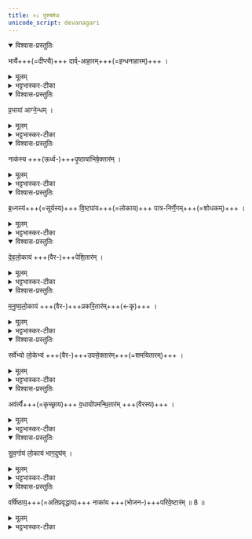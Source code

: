 ```yaml
---
title: ०८ पुरुषमेधः  
unicode_script: devanagari
---
```



<details open><summary>विश्वास-प्रस्तुतिः</summary>

भायै॑+++(=दीप्त्यै)+++ दार्व्-आहा॒रम्+++(=इन्धनाहारम्)+++ ।
</details>

<details><summary>मूलम्</summary>

भायै॑ दार्वाहा॒रम् ।
</details>

<details><summary>भट्टभास्कर-टीका</summary>

1भायै त्विषे दार्वाहारं इन्धनानामाहर्तारम् ।
</details>

<details open><summary>विश्वास-प्रस्तुतिः</summary>

प्र॒भाया॑ आग्ने॒न्धम् ।
</details>

<details><summary>मूलम्</summary>

प्र॒भाया॑ आग्ने॒न्धम् ।
</details>

<details><summary>भट्टभास्कर-टीका</summary>

प्रभायै प्रकृष्टत्विषे आग्नेन्धं, यो भूत्यर्थमग्निमिन्धे । कर्मण्यणन्तात् स्वार्थिकोऽण् ।
</details>

<details open><summary>विश्वास-प्रस्तुतिः</summary>

नाक॑स्य +++(ऊर्ध्व-)+++पृ॒ष्ठाया॑भिषे॒क्तार॑म् । 
</details>

<details><summary>मूलम्</summary>

नाक॑स्य पृ॒ष्ठाया॑भिषे॒क्तार॑म् ।
</details>

<details><summary>भट्टभास्कर-टीका</summary>

**नाकस्य पृष्ठाय** अविद्यमानदुःखस्य स्थानस्य यत्पृष्ठं प्रधानभूतं स्थानं तस्मै **अभिषेक्तारं** स्नापकम् ।
</details>

<details open><summary>विश्वास-प्रस्तुतिः</summary>

ब्र॒ध्नस्य॑+++(=सूर्यस्य)+++ वि॒ष्टपा॑य+++(=लोकाय)+++ पात्र-निर्णे॒गम्+++(=शोधकम्)+++ ।
</details>

<details><summary>मूलम्</summary>

ब्र॒ध्नस्य॑ वि॒ष्टपा॑य पात्रनिर्णे॒गम् ।
</details>

<details><summary>भट्टभास्कर-टीका</summary>

ब्रध्नस्य विष्टपाय आदित्यस्य लोकाय पात्रनिर्णेगं पात्राणां निर्णेक्तारम् । 'क्विन्प्रत्ययस्य कुः' इति कुत्वम्, करणे वा घञ् ।
</details>

<details open><summary>विश्वास-प्रस्तुतिः</summary>

दे॒व॒लो॒काय॑ +++(वैर-)+++पेशि॒तार॑म् । 
</details>

<details><summary>मूलम्</summary>

दे॒व॒लो॒काय॑ पेशि॒तार॑म् ।
</details>

<details><summary>भट्टभास्कर-टीका</summary>

देवलोकाय पेशितारं प्रशान्तस्य वैरस्य उत्थापयितारम् । पिश अवयवे । देवलोकेऽपि हि वैरं जनयति साधकानाम् ।
</details>

<details open><summary>विश्वास-प्रस्तुतिः</summary>

म॒नु॒ष्य॒लो॒काय॑ +++(वैर-)+++प्रकरि॒तार॑म्+++(←कृ)+++ । 
</details>

<details><summary>मूलम्</summary>

म॒नु॒ष्य॒लो॒काय॑ प्रकरि॒तार॑म् ।
</details>

<details><summary>भट्टभास्कर-टीका</summary>

मनुष्यलोकाय प्रकरितारं स्निग्धानां वैरस्योत्पादनेन विश्लेषयितारं, सहि क्रूरस्वभावो भवति ।
</details>

<details open><summary>विश्वास-प्रस्तुतिः</summary>

सर्वे॑भ्यो लो॒केभ्य॑ +++(वैर-)+++उपसे॒क्तार॑म्+++(=शमयितारम्)+++ । 
</details>

<details><summary>मूलम्</summary>

सर्वे॑भ्यो लो॒केभ्य॑ उपसे॒क्तार॑म् ।
</details>

<details><summary>भट्टभास्कर-टीका</summary>

सर्वेभ्यो लोकेभ्यः उपसेक्तारं वैरस्य शमयितारं, तस्य सर्वलोकापेक्षितत्वात् ।
</details>

<details open><summary>विश्वास-प्रस्तुतिः</summary>

अव॑र्त्यै+++(=कृच्छ्राय)+++ व॒धायो॑पमन्थि॒तार॑म् +++(वैरस्य)+++ । 
</details>

<details><summary>मूलम्</summary>

अव॑र्त्यै व॒धायो॑पमन्थि॒तार॑म् ।
</details>

<details><summary>भट्टभास्कर-टीका</summary>

अवर्त्यै वधाय कृच्छ्रापत्तिलक्षणवधाय उपमन्थितारं स्वयमुपेत्य वैरस्य जनयितारं, वैरस्यावर्तिजनकत्वात् ।
</details>

<details open><summary>विश्वास-प्रस्तुतिः</summary>

सु॒व॒र्गाय॑ लो॒काय॑ भाग॒दुघ॑म् ।
</details>

<details><summary>मूलम्</summary>

सु॒व॒र्गाय॑ लो॒काय॑ भाग॒दुघ॑म् ।
</details>

<details><summary>भट्टभास्कर-टीका</summary>

सुवर्गाय लोकाय भागदुघं, भागाहर्तारं कर्षकेभ्यः । 'दुहः कब्धश्च' इति कप् ।
</details>

<details open><summary>विश्वास-प्रस्तुतिः</summary>

वर्षि॑ष्ठाय॒+++(=अतिप्रवृद्धाय)+++ नाका॑य +++(भोजन-)+++परिवे॒ष्टार॑म् ॥ 8 ॥
</details>

<details><summary>मूलम्</summary>

वर्षि॑ष्ठाय॒ नाका॑य परिवे॒ष्टार॑म् ॥8॥  
</details>

<details><summary>भट्टभास्कर-टीका</summary>

वर्षिष्ठाय प्रवृद्धतमाय नाकाय सुखस्थानाय परिवेष्टारं भोजयितारम् । विषल् व्याप्तौ ॥  

इति तृतीये चतुर्थे अष्टमोऽनुवाकः ॥  

</details>

